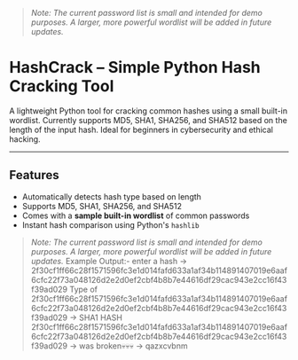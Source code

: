 >  *Note: The current password list is small and intended for demo purposes. A larger, more powerful wordlist will be added in future updates.*

#  HashCrack – Simple Python Hash Cracking Tool

A lightweight Python tool for cracking common hashes using a small built-in wordlist. Currently supports MD5, SHA1, SHA256, and SHA512 based on the length of the input hash. Ideal for beginners in cybersecurity and ethical hacking.

---

##  Features

-  Automatically detects hash type based on length
-  Supports MD5, SHA1, SHA256, and SHA512
-  Comes with a **sample built-in wordlist** of common passwords
-  Instant hash comparison using Python's `hashlib`

>  *Note: The current password list is small and intended for demo purposes. A larger, more powerful wordlist will be added in future updates.*
Example Output:-
> enter a hash -> 2f30cf1ff66c28f1571596fc3e1d014fafd633a1af34b114891407019e6aaf6cfc22f73a048126d2e2d0ef2cbf4b8b7e44616df29cac943e2cc16f43f39ad029
> Type of 2f30cf1ff66c28f1571596fc3e1d014fafd633a1af34b114891407019e6aaf6cfc22f73a048126d2e2d0ef2cbf4b8b7e44616df29cac943e2cc16f43f39ad029 -> SHA1
> HASH 2f30cf1ff66c28f1571596fc3e1d014fafd633a1af34b114891407019e6aaf6cfc22f73a048126d2e2d0ef2cbf4b8b7e44616df29cac943e2cc16f43f39ad029 -> was broken💀💀💀 -> qazxcvbnm
